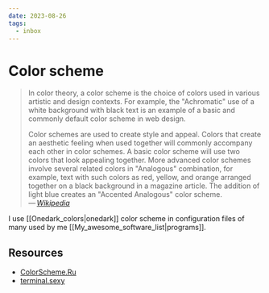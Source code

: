 ```yaml
---
date: 2023-08-26
tags:
  - inbox
---
```


# Color scheme

> In color theory, a color scheme is the choice of colors used in various
> artistic and design contexts. For example, the "Achromatic" use of a white
> background with black text is an example of a basic and commonly default color
> scheme in web design.
>
> Color schemes are used to create style and appeal. Colors that create an
> aesthetic feeling when used together will commonly accompany each other in color
> schemes. A basic color scheme will use two colors that look appealing together.
> More advanced color schemes involve several related colors in "Analogous"
> combination, for example, text with such colors as red, yellow, and orange
> arranged together on a black background in a magazine article. The addition of
> light blue creates an "Accented Analogous" color scheme.\
> — <cite>[Wikipedia](https://en.wikipedia.org/wiki/Color_scheme)</cite>

I use [[Onedark_colors|onedark]] color scheme in configuration files of many used
by me [[My_awesome_software_list|programs]].

## Resources

- [ColorScheme.Ru](https://colorscheme.ru/)
- [terminal.sexy](https://terminal.sexy/)


